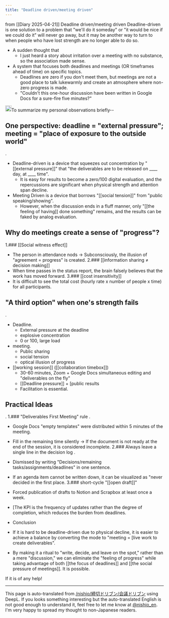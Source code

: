 ```yaml
---
title: "Deadline driven/meeting driven"
---
```


from  [[Diary 2025-04-21]]
Deadline driven/meeting driven
Deadline-driven is one solution to a problem that "we'll do it someday" or "it would be nice if we could do it" will never go away, but it may be another way to turn to when people who have lost strength are no longer able to do so.
- A sudden thought that
    - I just heard a story about irritation over a meeting with no substance, so the association made sense.
- A system that focuses both deadlines and meetings (OR timeframes ahead of time) on specific topics.
    - Deadlines are zero if you don't meet them, but meetings are not a good place to talk lukewarmly and create an atmosphere where non-zero progress is made.
    - "Couldn't this one-hour discussion have been written in Google Docs for a sure-fire five minutes?"

<img src='https://scrapbox.io/api/pages/nishio-en/o3/icon' alt='o3.icon' height="19.5"/>To summarize my personal observations briefly--

## One perspective: deadline = "external pressure"; meeting = "place of exposure to the outside world"
.
- Deadline-driven is a device that squeezes out concentration by "[[external pressure]]" that "the deliverables are to be released on ____ day, at ____ time".
    - It is easy for results to become a zero/100 digital evaluation, and the repercussions are significant when physical strength and attention span decline.
- Meeting Driven is a device that borrows "[[social tension]]" from "public speaking/showing".
    - However, when the discussion ends in a fluff manner, only "[[the feeling of having]] done something" remains, and the results can be faked by analog evaluation.

## Why do meetings create a sense of "progress"?
1.### [[Social witness effect]]
- The person in attendance nods → Subconsciously, the illusion of "agreement = progress" is created.
2.### [[information sharing ≠ decision making]]
- When time passes in the status report, the brain falsely believes that the work has moved forward.
3.### [[cost insensitivity]]
- It is difficult to see the total cost (hourly rate x number of people x time) for all participants.

## "A third option" when one's strength fails
.
- Deadline.
    - External pressure at the deadline
    - explosive concentration
    - 0 or 100, large load
- meeting.
    - Public sharing
    - social tension
    - optical illusion of progress
- [[working session]] ([[collaboration timebox]])
    - 30-60 minutes, Zoom + Google Docs simultaneous editing and "deliverables on the fly"
    - [[Deadline pressure]] + [public results
    - Facilitation is essential.

## Practical Ideas
.
1.### "Deliverables First Meeting" rule
.
- Google Docs "empty templates" were distributed within 5 minutes of the meeting.
- Fill in the remaining time silently → If the document is not ready at the end of the session, it is considered incomplete.
2.### Always leave a single line in the decision log
.
- Dismissed by writing "Decisions/remaining tasks/assignments/deadlines" in one sentence.
- If an agenda item cannot be written down, it can be visualized as "never decided in the first place.
3.### short-cycle "[[open draft]]"
- Forced publication of drafts to Notion and Scrapbox at least once a week.
- [The KPI is the frequency of updates rather than the degree of completion, which reduces the burden from deadlines.

- Conclusion
- If it is hard to be deadline-driven due to physical decline, it is easier to achieve a balance by converting the mode to "meeting = [live work to create deliverables".
- By making it a ritual to "write, decide, and leave on the spot," rather than a mere "discussion," we can eliminate the "feeling of progress" while taking advantage of both [[the focus of deadlines]] and [[the social pressure of meetings]]. It is possible.

If it is of any help!


---
This page is auto-translated from [/nishio/締切ドリブン/会議ドリブン](https://scrapbox.io/nishio/締切ドリブン/会議ドリブン) using DeepL. If you looks something interesting but the auto-translated English is not good enough to understand it, feel free to let me know at [@nishio_en](https://twitter.com/nishio_en). I'm very happy to spread my thought to non-Japanese readers.